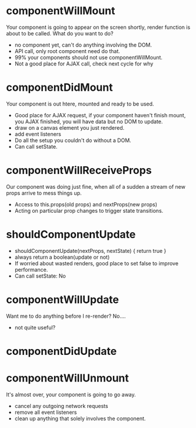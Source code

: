 # componentWillMount

Your component is going to appear on the screen shortly, render function is about to be called. What do you want to do?

- no component yet, can't do anything involving the DOM. 
- API call, only root component need do that.
- 99% your components should not use componentWillMount. 
- Not a good place for AJAX call, check next cycle for why


# componentDidMount

Your component is out htere, mounted and ready to be used. 

- Good place for AJAX request, if your component haven't finish mount, you AJAX finished, you will have data but no DOM to update.
- draw on a canvas element you just rendered. 
- add event listeners
- Do all the setup you couldn't do without a DOM.
- Can call setState.


# componentWillReceiveProps

Our component was doing just fine, when all of a sudden a stream of new props arrive to mess things up.

- Access to this.props(old props) and nextProps(new props)
- Acting on particular prop changes to trigger state transitions.


# shouldComponentUpdate

- shouldComponentUpdate(nextProps, nextState) { return true }
- always return a boolean(update or not)
- If worried about wasted renders, good place to set false to improve performance. 
- Can call setState: No

# componentWillUpdate

Want me to do anything before I re-render? No....
- not quite useful? 


# componentDidUpdate



# componentWillUnmount

It's almost over, your component is going to go away.

- cancel any outgoing network requests
- remove all event listeners
- clean up anything that solely involves the component. 





